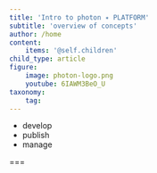 ```yaml
---
title: 'Intro to photon ✴ PLATFORM'
subtitle: 'overview of concepts'
author: /home
content:
    items: '@self.children'
child_type: article
figure:
    image: photon-logo.png
    youtube: 6IAWM3BeO_U
taxonomy:
    tag:
---
```


- develop
- publish
- manage

===
